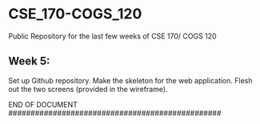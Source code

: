 # CSE_170-COGS_120
Public Repository for the last few weeks of CSE 170/ COGS 120

## Week 5:
  Set up Github repository.
  Make the skeleton for the web application. 
  Flesh out the two screens (provided in the wireframe).
  
  
  END OF DOCUMENT
  ################################################
